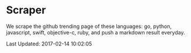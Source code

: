 # Scraper

We scrape the github trending page of these languages: go, python, javascript, swift, objective-c, ruby, and push a markdown result everyday.

Last Updated: 2017-02-14 10:02:05